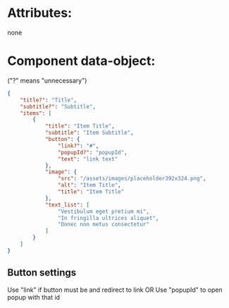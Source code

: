 # Attributes:

none

# Component data-object: 
("?" means "unnecessary")
```json
{
    "title?": "Title",
    "subtitle?": "Subtitle",
    "items": [
        {
            "title": "Item Title",
            "subtitle": "Item Subtitle",
            "button": {
                "link?": "#",
                "popupId?": "popupId",
                "text": "link text"
            },
            "image": {
                "src": "/assets/images/placeholder392x324.png",
                "alt": "Item Title",
                "title": "Item Title"
            },
            "text_list": [
                "Vestibulum eget pretium mi",
                "In fringilla ultrices aliquet",
                "Donec non metus consectetur"
            ]
        }
    ]
}
```
## Button settings
Use "link" if button must be <a> and redirect to link
OR
Use "popupId" to open popup with that id